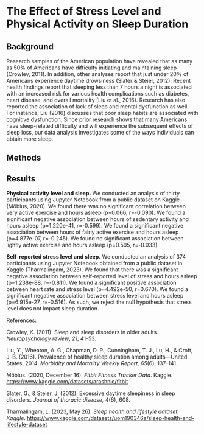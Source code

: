 # The Effect of Stress Level and Physical Activity on Sleep Duration 

## Background
Research samples of the American population have revealed that as many as 50% of Americans have difficulty initiating and maintaining sleep (Crowley, 2011). In addition, other analyses report that just under 20% of Americans experience daytime drowsiness (Slater & Steier, 2012). Recent health findings report that sleeping less than 7 hours a night is associated with an increased risk for various health complications such as diabetes, heart disease, and overall mortality (Liu et al., 2016). Research has also reported the association of lack of sleep and mental dysfunction as well. For instance, Liu (2016) discusses that poor sleep habits are associated with cognitive dysfunction. Since prior research shows that many Americans have sleep-related difficulty and will experience the subsequent effects of sleep loss, our data analysis investigates some of the ways individuals can obtain more sleep.

## Methods


## Results

**Physical activity level and sleep.** We conducted an analysis of thirty participants using Jupyter Notebook from a public dataset on Kaggle (Möbius, 2020). We found there was no significant correlation between very active exercise and hours asleep (p=0.066, r=-0.090). We found a significant negative association between hours of sedentary activity and hours asleep (p=1.220e-41, r=-0.599). We found a significant negative association between hours of fairly active exercise and hours asleep (p=4.877e-07, r=-0.245). We found no significant association between lightly active exercise and hours asleep (p=0.505, r=-0.033). 

**Self-reported stress level and sleep.** We conducted an analysis of 374 participants using Jupyter Notebook obtained from a public dataset in Kaggle (Tharmalingam, 2023). We found that there was a significant negative association between self-reported level of stress and hours asleep (p=1.238e-88, r=-0.811). We found a significant positive association between heart rate and stress level (p=4.492e-50, r=0.670). We found a significant negative association between stress level and hours asleep (p=6.915e-27, r=-0.516). As such, we reject the null hypothesis that stress level does not impact sleep duration.



References:

Crowley, K. (2011). Sleep and sleep disorders in older adults. _Neuropsychology review_, _21_, 41-53.

Liu, Y., Wheaton, A. G., Chapman, D. P., Cunningham, T. J., Lu, H., & Croft, J. B. (2016). Prevalence of healthy sleep duration among adults—United States, 2014. __Morbidity and Mortality Weekly Report_, 65_(6), 137-141.

Möbius. (2020, December 16). _Fitbit Fitness Tracker Data_. Kaggle. https://www.kaggle.com/datasets/arashnic/fitbit 

Slater, G., & Steier, J. (2012). Excessive daytime sleepiness in sleep disorders. _Journal of thoracic disease, 4_(6), 608.

Tharmalingam, L. (2023, May 26). _Sleep health and lifestyle dataset. Kaggle_. https://www.kaggle.com/datasets/uom190346a/sleep-health-and-lifestyle-dataset
